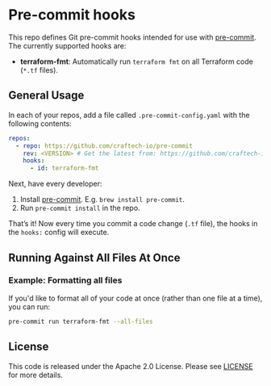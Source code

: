 # Pre-commit hooks

This repo defines Git pre-commit hooks intended for use with [pre-commit](http://pre-commit.com/). The currently
supported hooks are:

* **terraform-fmt**: Automatically run `terraform fmt` on all Terraform code (`*.tf` files).

## General Usage

In each of your repos, add a file called `.pre-commit-config.yaml` with the following contents:

```yaml
repos:
  - repo: https://github.com/craftech-io/pre-commit
    rev: <VERSION> # Get the latest from: https://github.com/craftech-io/pre-commit/releases
    hooks:
      - id: terraform-fmt
```

Next, have every developer: 

1. Install [pre-commit](http://pre-commit.com/). E.g. `brew install pre-commit`.
1. Run `pre-commit install` in the repo.

That’s it! Now every time you commit a code change (`.tf` file), the hooks in the `hooks:` config will execute.

## Running Against All Files At Once


### Example: Formatting all files

If you'd like to format all of your code at once (rather than one file at a time), you can run:

```bash
pre-commit run terraform-fmt --all-files
```

## License

This code is released under the Apache 2.0 License. Please see [LICENSE](LICENSE) for more details.

